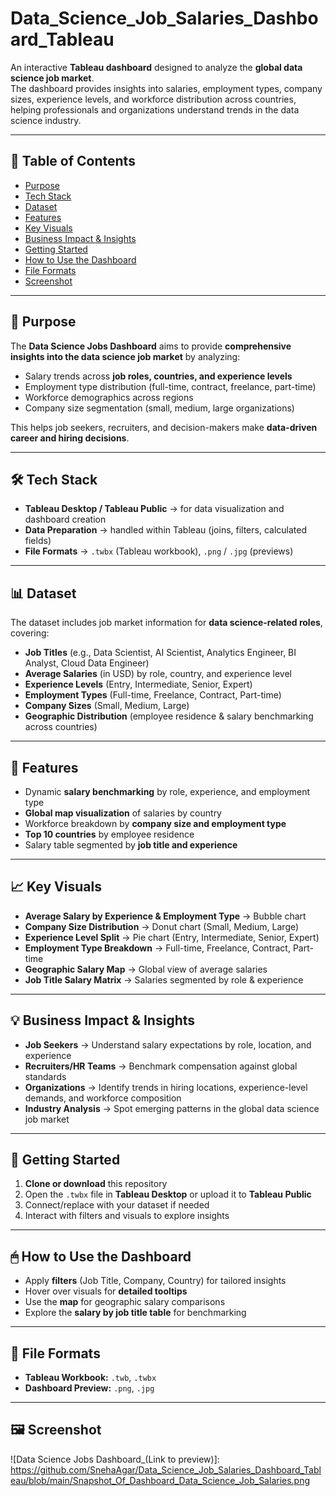 # Data_Science_Job_Salaries_Dashboard_Tableau

An interactive **Tableau dashboard** designed to analyze the **global data science job market**.  
The dashboard provides insights into salaries, employment types, company sizes, experience levels, and workforce distribution across countries, helping professionals and organizations understand trends in the data science industry.

---

## 📑 Table of Contents
- [Purpose](#purpose)  
- [Tech Stack](#tech-stack)  
- [Dataset](#dataset)  
- [Features](#features)  
- [Key Visuals](#key-visuals)  
- [Business Impact & Insights](#business-impact--insights)  
- [Getting Started](#getting-started)  
- [How to Use the Dashboard](#how-to-use-the-dashboard)  
- [File Formats](#file-formats)  
- [Screenshot](#screenshot)  

---

## 🎯 Purpose
The **Data Science Jobs Dashboard** aims to provide **comprehensive insights into the data science job market** by analyzing:  
- Salary trends across **job roles, countries, and experience levels**  
- Employment type distribution (full-time, contract, freelance, part-time)  
- Workforce demographics across regions  
- Company size segmentation (small, medium, large organizations)  

This helps job seekers, recruiters, and decision-makers make **data-driven career and hiring decisions**.

---

## 🛠 Tech Stack
- **Tableau Desktop / Tableau Public** → for data visualization and dashboard creation  
- **Data Preparation** → handled within Tableau (joins, filters, calculated fields)  
- **File Formats** →  `.twbx` (Tableau workbook), `.png` / `.jpg` (previews)  

---

## 📊 Dataset
The dataset includes job market information for **data science-related roles**, covering:  
- **Job Titles** (e.g., Data Scientist, AI Scientist, Analytics Engineer, BI Analyst, Cloud Data Engineer)  
- **Average Salaries** (in USD) by role, country, and experience level  
- **Experience Levels** (Entry, Intermediate, Senior, Expert)  
- **Employment Types** (Full-time, Freelance, Contract, Part-time)  
- **Company Sizes** (Small, Medium, Large)  
- **Geographic Distribution** (employee residence & salary benchmarking across countries)  

---

## 🚀 Features
- Dynamic **salary benchmarking** by role, experience, and employment type  
- **Global map visualization** of salaries by country  
- Workforce breakdown by **company size and employment type**  
- **Top 10 countries** by employee residence  
- Salary table segmented by **job title and experience**  

---

## 📈 Key Visuals
- **Average Salary by Experience & Employment Type** → Bubble chart  
- **Company Size Distribution** → Donut chart (Small, Medium, Large)  
- **Experience Level Split** → Pie chart (Entry, Intermediate, Senior, Expert)  
- **Employment Type Breakdown** → Full-time, Freelance, Contract, Part-time  
- **Geographic Salary Map** → Global view of average salaries  
- **Job Title Salary Matrix** → Salaries segmented by role & experience  

---

## 💡 Business Impact & Insights
- **Job Seekers** → Understand salary expectations by role, location, and experience  
- **Recruiters/HR Teams** → Benchmark compensation against global standards  
- **Organizations** → Identify trends in hiring locations, experience-level demands, and workforce composition  
- **Industry Analysis** → Spot emerging patterns in the global data science job market  

---

## 🏁 Getting Started
1. **Clone or download** this repository  
2. Open the `.twbx` file in **Tableau Desktop** or upload it to **Tableau Public**  
3. Connect/replace with your dataset if needed  
4. Interact with filters and visuals to explore insights  

---

## 🖱 How to Use the Dashboard
- Apply **filters** (Job Title, Company, Country) for tailored insights  
- Hover over visuals for **detailed tooltips**  
- Use the **map** for geographic salary comparisons  
- Explore the **salary by job title table** for benchmarking  

---

## 📂 File Formats
- **Tableau Workbook:** `.twb`, `.twbx`  
- **Dashboard Preview:** `.png`, `.jpg`  

---

## 🖼 Screenshot
![Data Science Jobs Dashboard_(Link to preview)]: https://github.com/SnehaAgar/Data_Science_Job_Salaries_Dashboard_Tableau/blob/main/Snapshot_Of_Dashboard_Data_Science_Job_Salaries.png 
